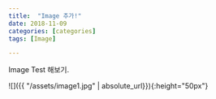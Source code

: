 ```yaml
---
title:  "Image 추가!"
date: 2018-11-09
categories: [categories]
tags: [Image]

---
```


Image Test 해보기.

![]({{ "/assets/image1.jpg" | absolute_url}}){:height="50px"}

